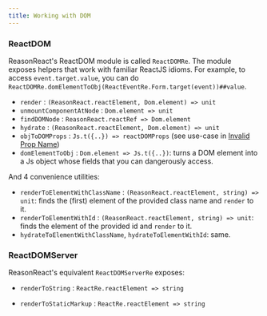 ```yaml
---
title: Working with DOM
---
```


### ReactDOM

ReasonReact's ReactDOM module is called `ReactDOMRe`. The module exposes helpers that work with familiar ReactJS idioms. For example, to access `event.target.value`, you can do `ReactDOMRe.domElementToObj(ReactEventRe.Form.target(event))##value`.

- `render` : `(ReasonReact.reactElement, Dom.element) => unit`
- `unmountComponentAtNode` : `Dom.element => unit`
- `findDOMNode` : `ReasonReact.reactRef => Dom.element`
- `hydrate` : `(ReasonReact.reactElement, Dom.element) => unit`
- `objToDOMProps` : `Js.t({..}) => reactDOMProps` (see use-case in [Invalid Prop Name](invalid-prop-name.md))
- `domElementToObj` : `Dom.element => Js.t({..})`: turns a DOM element into a Js object whose fields that you can dangerously access.

And 4 convenience utilities:

- `renderToElementWithClassName` : `(ReasonReact.reactElement, string) => unit`: finds the (first) element of the provided class name and `render` to it.
- `renderToElementWithId` : `(ReasonReact.reactElement, string) => unit`: finds the element of the provided id and `render` to it.
- `hydrateToElementWithClassName`, `hydrateToElementWithId`: same.

### ReactDOMServer

ReasonReact's equivalent `ReactDOMServerRe` exposes:

- `renderToString` : `ReactRe.reactElement => string`

- `renderToStaticMarkup` : `ReactRe.reactElement => string`
